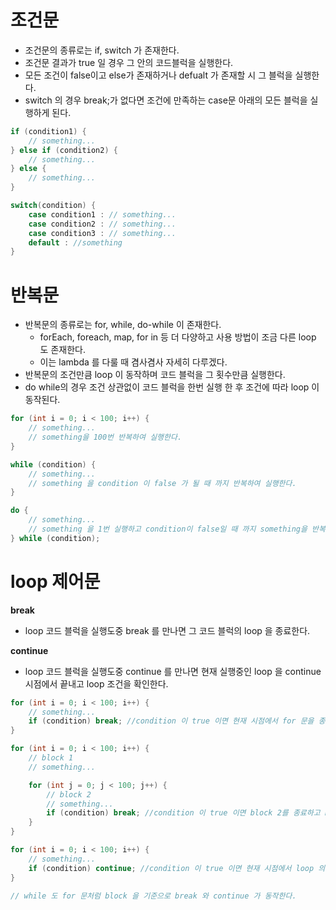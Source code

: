 # 조건문

- 조건문의 종류로는 if, switch 가 존재한다.
- 조건문 결과가 true 일 경우 그 안의 코드블럭을 실행한다.
- 모든 조건이 false이고 else가 존재하거나 defualt 가 존재할 시 그 블럭을 실행한다.
- switch 의 경우 break;가 없다면 조건에 만족하는 case문 아래의 모든 블럭을 실행하게 된다.

```java
if (condition1) {
    // something...
} else if (condition2) {
    // something...
} else {
    // something...
}

switch(condition) {
    case condition1 : // something...
    case condition2 : // something...
    case condition3 : // something...
    default : //something
}
```

# 반복문

- 반복문의 종류로는 for, while, do-while 이 존재한다.
  - forEach, foreach, map, for in 등 더 다양하고 사용 방법이 조금 다른 loop 도 존재한다.
  - 이는 lambda 를 다룰 때 겸사겸사 자세히 다루겠다.
- 반복문의 조건만큼 loop 이 동작하며 코드 블럭을 그 횟수만큼 실행한다.
- do while의 경우 조건 상관없이 코드 블럭을 한번 실행 한 후 조건에 따라 loop 이 동작된다.

```java
for (int i = 0; i < 100; i++) {
    // something...
    // something을 100번 반복하여 실행한다.
}

while (condition) {
    // something...
    // something 을 condition 이 false 가 될 때 까지 반복하여 실행한다.
}

do {
    // something...
    // something 을 1번 실행하고 condition이 false일 때 까지 something을 반복한다.
} while (condition);
```

# loop 제어문

**break**

- loop 코드 블럭을 실행도중 break 를 만나면 그 코드 블럭의 loop 을 종료한다.

**continue**

- loop 코드 블럭을 실행도중 continue 를 만나면 현재 실행중인 loop 을 continue 시점에서 끝내고 loop 조건을 확인한다.

```java
for (int i = 0; i < 100; i++) {
    // something...
    if (condition) break; //condition 이 true 이면 현재 시점에서 for 문을 종료한다.
}

for (int i = 0; i < 100; i++) {
    // block 1
    // something...

    for (int j = 0; j < 100; j++) {
        // block 2
        // something...
        if (condition) break; //condition 이 true 이면 block 2를 종료하고 block 1 의 나머지 loop 을 실행한다.
    }
}

for (int i = 0; i < 100; i++) {
    // something...
    if (condition) continue; //condition 이 true 이면 현재 시점에서 loop 의 조건 확인으로 이동한다.
}

// while 도 for 문처럼 block 을 기준으로 break 와 continue 가 동작한다.
```
